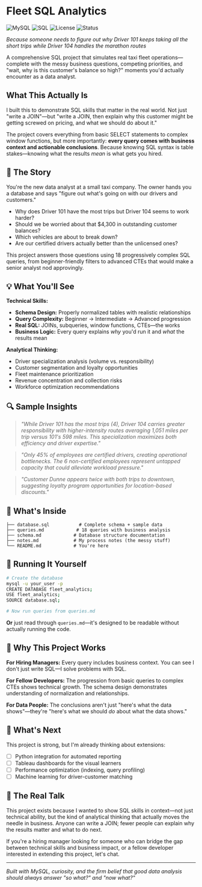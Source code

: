 # Fleet SQL Analytics

![MySQL](https://img.shields.io/badge/MySQL-005C84?style=for-the-badge&logo=mysql&logoColor=white)
![SQL](https://img.shields.io/badge/SQL-316192?style=for-the-badge&logo=postgresql&logoColor=white)
![License](https://img.shields.io/badge/License-MIT-green?style=for-the-badge)
![Status](https://img.shields.io/badge/Status-Complete-brightgreen?style=for-the-badge)

*Because someone needs to figure out why Driver 101 keeps taking all the short trips while Driver 104 handles the marathon routes*

A comprehensive SQL project that simulates real taxi fleet operations—complete with the messy business questions, competing priorities, and "wait, why is this customer's balance so high?" moments you'd actually encounter as a data analyst.

## What This Actually Is

I built this to demonstrate SQL skills that matter in the real world. Not just "write a JOIN"—but "write a JOIN, then explain why this customer might be getting screwed on pricing, and what we should do about it."

The project covers everything from basic SELECT statements to complex window functions, but more importantly: **every query comes with business context and actionable conclusions**. Because knowing SQL syntax is table stakes—knowing what the results *mean* is what gets you hired.

## 🎯 The Story

You're the new data analyst at a small taxi company. The owner hands you a database and says "figure out what's going on with our drivers and customers." 

- Why does Driver 101 have the most trips but Driver 104 seems to work harder?
- Should we be worried about that $4,300 in outstanding customer balances?
- Which vehicles are about to break down?
- Are our certified drivers actually better than the unlicensed ones?

This project answers those questions using 18 progressively complex SQL queries, from beginner-friendly filters to advanced CTEs that would make a senior analyst nod approvingly.

## 💡 What You'll See

**Technical Skills:**
- **Schema Design:** Properly normalized tables with realistic relationships
- **Query Complexity:** Beginner → Intermediate → Advanced progression
- **Real SQL:** JOINs, subqueries, window functions, CTEs—the works
- **Business Logic:** Every query explains *why* you'd run it and *what* the results mean

**Analytical Thinking:**
- Driver specialization analysis (volume vs. responsibility)
- Customer segmentation and loyalty opportunities  
- Fleet maintenance prioritization
- Revenue concentration and collection risks
- Workforce optimization recommendations

## 🔍 Sample Insights

> *"While Driver 101 has the most trips (4), Driver 104 carries greater responsibility with higher-intensity routes averaging 1,051 miles per trip versus 101's 598 miles. This specialization maximizes both efficiency and driver expertise."*

> *"Only 45% of employees are certified drivers, creating operational bottlenecks. The 6 non-certified employees represent untapped capacity that could alleviate workload pressure."*

> *"Customer Dunne appears twice with both trips to downtown, suggesting loyalty program opportunities for location-based discounts."*

## 📁 What's Inside

```
├── database.sql           # Complete schema + sample data
├── queries.md            # 18 queries with business analysis
├── schema.md            # Database structure documentation
├── notes.md             # My process notes (the messy stuff)
└── README.md            # You're here
```

## 🚀 Running It Yourself

```bash
# Create the database
mysql -u your_user -p
CREATE DATABASE fleet_analytics;
USE fleet_analytics;
SOURCE database.sql;

# Now run queries from queries.md
```

**Or** just read through `queries.md`—it's designed to be readable without actually running the code.

## 🎨 Why This Project Works

**For Hiring Managers:** Every query includes business context. You can see I don't just write SQL—I solve problems with SQL.

**For Fellow Developers:** The progression from basic queries to complex CTEs shows technical growth. The schema design demonstrates understanding of normalization and relationships.

**For Data People:** The conclusions aren't just "here's what the data shows"—they're "here's what we should *do* about what the data shows."

## 🔧 What's Next

This project is strong, but I'm already thinking about extensions:
- [ ] Python integration for automated reporting
- [ ] Tableau dashboards for the visual learners
- [ ] Performance optimization (indexing, query profiling)
- [ ] Machine learning for driver-customer matching

## 💭 The Real Talk

This project exists because I wanted to show SQL skills in context—not just technical ability, but the kind of analytical thinking that actually moves the needle in business. Anyone can write a JOIN; fewer people can explain why the results matter and what to do next.

If you're a hiring manager looking for someone who can bridge the gap between technical skills and business impact, or a fellow developer interested in extending this project, let's chat.

---

*Built with MySQL, curiosity, and the firm belief that good data analysis should always answer "so what?" and "now what?"*